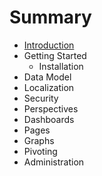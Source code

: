 # Summary

* [Introduction](README.md)
* Getting Started
   * Installation
* Data Model
* Localization
* Security
* Perspectives
* Dashboards
* Pages
* Graphs
* Pivoting
* Administration

